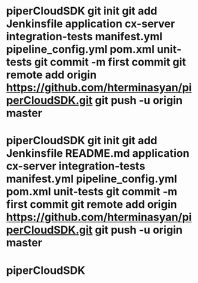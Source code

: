 # piperCloudSDK git init git add Jenkinsfile application cx-server integration-tests manifest.yml pipeline_config.yml pom.xml unit-tests git commit -m first commit git remote add origin https://github.com/hterminasyan/piperCloudSDK.git git push -u origin master
# piperCloudSDK git init git add Jenkinsfile README.md application cx-server integration-tests manifest.yml pipeline_config.yml pom.xml unit-tests git commit -m first commit git remote add origin https://github.com/hterminasyan/piperCloudSDK.git git push -u origin master
# piperCloudSDK
